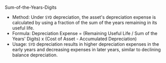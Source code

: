 Sum-of-the-Years-Digits
- Method: Under `SYD` depreciation, the asset's depreciation expense is calculated by using a fraction of the sum of the years remaining in its useful life.
- Formula: Depreciation Expense = (Remaining Useful Life / Sum of the Years' Digits) x (Cost of Asset - Accumulated Depreciation)
- Usage: `SYD` depreciation results in higher depreciation expenses in the early years and decreasing expenses in later years, similar to declining balance depreciation.
